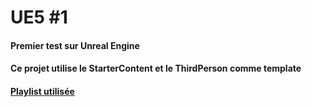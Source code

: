 # UE5 #1
#### Premier test sur Unreal Engine

#### Ce projet utilise le StarterContent et le ThirdPerson comme template

#### [Playlist utilisée](https://youtube.com/playlist?list=PLKs9b0VUdRdwxigTeOV1-4JkunLgXivax)
